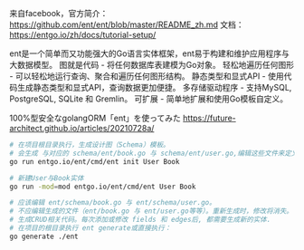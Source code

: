 来自facebook，官方简介：
https://github.com/ent/ent/blob/master/README_zh.md
文档：
https://entgo.io/zh/docs/tutorial-setup/

ent是一个简单而又功能强大的Go语言实体框架，ent易于构建和维护应用程序与大数据模型。
图就是代码 - 将任何数据库表建模为Go对象。
轻松地遍历任何图形 - 可以轻松地运行查询、聚合和遍历任何图形结构。
静态类型和显式API - 使用代码生成静态类型和显式API，查询数据更加便捷。
多存储驱动程序 - 支持MySQL, PostgreSQL, SQLite 和 Gremlin。
可扩展 - 简单地扩展和使用Go模板自定义。

100%型安全なgolangORM「ent」を使ってみた
https://future-architect.github.io/articles/20210728a/

```bash
# 在项目根目录执行，生成设计图（Schema）模板。
# 会生成 与对应的 schema/ent/book.go 与 schema/ent/user.go,编辑这些文件来定义实体的属性。
go run entgo.io/ent/cmd/ent init User Book

# 新建User与Book实体
go run -mod=mod entgo.io/ent/cmd/ent User Book

# 应该编辑 ent/schema/book.go 与 ent/schema/user.go。
# 不应编辑生成的文件（ent/book.go 与 ent/user.go等等）。重新生成时，修改将消失。
# 生成CRUD相关代码。每次添加或修改 fields 和 edges后, 都需要生成新的实体. 
# 在项目的根目录执行 ent generate或直接执行：
go generate ./ent
```
